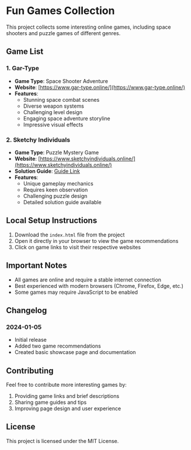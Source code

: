 # Fun Games Collection

This project collects some interesting online games, including space shooters and puzzle games of different genres.

## Game List

### 1. Gar-Type
- **Game Type**: Space Shooter Adventure
- **Website**: [https://www.gar-type.online/](https://www.gar-type.online/)
- **Features**:
  - Stunning space combat scenes
  - Diverse weapon systems
  - Challenging level design
  - Engaging space adventure storyline
  - Impressive visual effects

### 2. Sketchy Individuals
- **Game Type**: Puzzle Mystery Game
- **Website**: [https://www.sketchyindividuals.online/](https://www.sketchyindividuals.online/)
- **Solution Guide**: [Guide Link](https://www.sketchyindividuals.online/en/answer)
- **Features**:
  - Unique gameplay mechanics
  - Requires keen observation
  - Challenging puzzle design
  - Detailed solution guide available

## Local Setup Instructions

1. Download the `index.html` file from the project
2. Open it directly in your browser to view the game recommendations
3. Click on game links to visit their respective websites

## Important Notes

- All games are online and require a stable internet connection
- Best experienced with modern browsers (Chrome, Firefox, Edge, etc.)
- Some games may require JavaScript to be enabled

## Changelog

### 2024-01-05
- Initial release
- Added two game recommendations
- Created basic showcase page and documentation

## Contributing

Feel free to contribute more interesting games by:
1. Providing game links and brief descriptions
2. Sharing game guides and tips
3. Improving page design and user experience

## License

This project is licensed under the MIT License.
